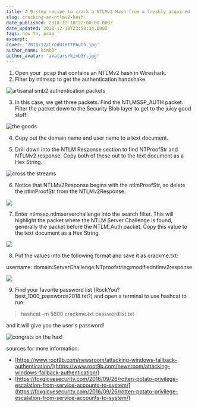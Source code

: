 ```yaml
---
title: A 9-step recipe to crack a NTLMv2 Hash from a freshly acquired .pcap
slug: cracking-an-ntlmv2-hash
date_published: 2018-12-18T22:00:00.000Z
date_updated: 2018-12-18T23:58:34.000Z
tags: how to, pcap
excerpt:
cover: '2018/12/CredUIHTTPAuth.jpg'
author_name: kimb3r
author_avatar: 'avatars/kimb3r.jpg'
---
```


1. Open your .pcap that contains an NTLMv2 hash in Wireshark.
2. Filter by ntlmssp to get the authentication handshake.

![](2018/12/image-3.jpg "artisanal smb2 authentication packets")

3. In this case, we get three packets. Find the NTLMSSP_AUTH packet. Filter the
   packet down to the Security Blob layer to get to the juicy good stuff:

![](2018/12/image-5.png "the goods")

4. Copy out the domain name and user name to a text document.

5. Drill down into the NTLM Response section to find NTProofStr and NTLMv2
   response. Copy both of these out to the text document as a Hex String.

![](2018/12/image-6.jpg "cross the streams")

6. Notice that NTLMv2Response begins with the ntlmProofStr, so delete the
   ntlmProofStr from the NTLMv2Response.

![](2018/12/image-7.jpg)

7. Enter ntlmssp.ntlmserverchallenge into the search filter. This will highlight
   the packet where the NTLM Server Challenge is found, generally the packet
   before the NTLM_Auth packet. Copy this value to the text document as a Hex
   String.

![](2018/12/image-8.jpg)

8. Put the values into the following format and save it as crackme.txt:

username::domain:ServerChallenge:NTproofstring:modifiedntlmv2response

![](2018/12/image-12.png)

9. Find your favorite password list (RockYou? best_1000_passwords2018.txt?) and
   open a terminal to use hashcat to run:

> hashcat -m 5600 crackme.txt passwordlist.txt

and it will give you the user's password!

![](2018/12/image-13.png "congrats on the hax!")

sources for more information:

- [https://www.root9b.com/newsroom/attacking-windows-fallback-authentication/](https://www.root9b.com/newsroom/attacking-windows-fallback-authentication/)
- [https://foxglovesecurity.com/2016/09/26/rotten-potato-privilege-escalation-from-service-accounts-to-system/](https://foxglovesecurity.com/2016/09/26/rotten-potato-privilege-escalation-from-service-accounts-to-system/)
